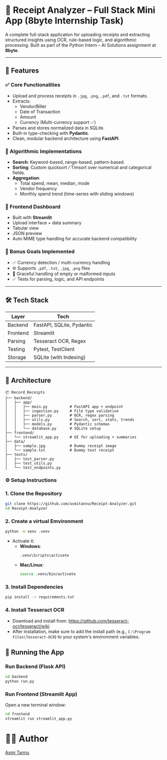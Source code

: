 # 🧾 Receipt Analyzer – Full Stack Mini App (8byte Internship Task)

A complete full-stack application for uploading receipts and extracting structured insights using OCR, rule-based logic, and algorithmic processing. Built as part of the Python Intern – AI Solutions assignment at **8byte**.

---

## 🚀 Features

### ✅ Core Functionalities
- Upload and process receipts in `.jpg`, `.png`, `.pdf`, and `.txt` formats.
- Extracts:
  - Vendor/Biller
  - Date of Transaction
  - Amount
  - Currency (Multi-currency support ✅)
- Parses and stores normalized data in SQLite.
- Built-in type-checking with **Pydantic**.
- Clean, modular backend architecture using **FastAPI**.

### 🧠 Algorithmic Implementations
- **Search**: Keyword-based, range-based, pattern-based.
- **Sorting**: Custom quicksort / Timsort over numerical and categorical fields.
- **Aggregation**:
  - Total spend, mean, median, mode
  - Vendor frequency
  - Monthly spend trend (time-series with sliding windows)

### 🎨 Frontend Dashboard
- Built with **Streamlit**
- Upload interface + data summary
- Tabular view
- JSON preview
- Auto MIME type handling for accurate backend compatibility

### 💎 Bonus Goals Implemented
- ✅ Currency detection / multi-currency handling
- 🌐 Supports `.pdf`, `.txt`, `.jpg`, `.png` files
- 🚫 Graceful handling of empty or malformed inputs
- ✅ Tests for parsing, logic, and API endpoints

---

## 🛠️ Tech Stack

| Layer     | Tech                    |
|-----------|-------------------------|
| Backend   | FastAPI, SQLite, Pydantic |
| Frontend  | Streamlit               |
| Parsing   | Tesseract OCR, Regex    |
| Testing   | Pytest, TestClient      |
| Storage   | SQLite (with Indexing)  |

---

## 🧱 Architecture

```plaintext
📦 Record_Receipts
├── backend/
│   ├── app/
│   │   ├── main.py          # FastAPI app + endpoint
│   │   ├── ingestion.py     # File type validation
│   │   ├── parser.py        # OCR, regex parsing
│   │   ├── utils.py         # Search, sort, stats, trends
│   │   ├── models.py        # Pydantic schemas
│   │   └── database.py      # SQLite setup
├── frontend/
│   └── streamlit_app.py     # UI for uploading + summaries
├── data/
│   ├── sample.jpg           # Dummy receipt image
│   └── sample.txt           # Dummy text receipt
├── tests/
│   ├── test_parser.py
│   ├── test_utils.py
│   └── test_endpoints.py

```
### ⚙️ Setup Instructions

### 1. **Clone the Repository**
```bash
git clone https://github.com/asmitannu/Receipt-Analyzer.git
cd Receipt-Analyzer
```

### 2. **Create a virtual Emvironment**
```bash
python -m venv .venv
```

- Activate it:
  - **Windows**:
    ```bash
    .venv\Scripts\activate
    ```
  - **Mac/Linux**:
    ```bash
    source .venv/bin/activate
    ```

### 3. **Install Dependencies**
```bash
pip install -r requirements.txt
```

### 4. **Install Tesseract OCR**
- Download and install from: https://github.com/tesseract-ocr/tesseract/wiki
- After installation, make sure to add the install path (e.g., `C:\Program Files\Tesseract-OCR`) to your system's environment variables.

## 🚀 Running the App

### Run Backend (Flask API)
```bash
cd backend
python run.py
```

### Run Frontend (Streamlit App)
Open a new terminal window:

```bash
cd frontend
streamlit run streamlit_app.py
```
# 🧑‍💻 Author
[Asmi Tannu](https://github.com/asmitannu)
